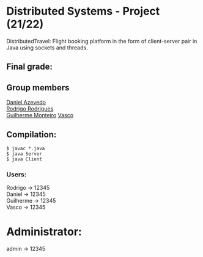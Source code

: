 # Distributed Systems - Project (21/22)

DistributedTravel: Flight booking platform in the form of client-server pair in Java using sockets and threads.


## Final grade: 

## Group members  

[Daniel Azevedo](https://www.github.com/danieltazevedo)  
[Rodrigo Rodrigues](https://www.github.com/webst2r)  
[Guilherme Monteiro](https://www.github.com/rushmetra)
[Vasco](https://www.github.com/)


## Compilation:
```
$ javac *.java
$ java Server
$ java Client
```


### Users:  
Rodrigo -> 12345  
Daniel -> 12345  
Guilherme -> 12345  
Vasco -> 12345  
  

# Administrator:  
admin -> 12345  
